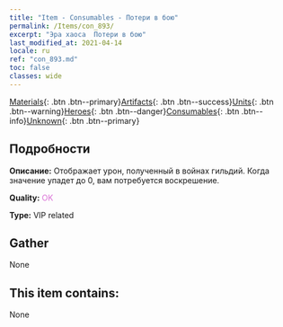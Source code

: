 ```yaml
---
title: "Item - Consumables - Потери в бою"
permalink: /Items/con_893/
excerpt: "Эра хаоса  Потери в бою"
last_modified_at: 2021-04-14
locale: ru
ref: "con_893.md"
toc: false
classes: wide
---
```

 [Materials](/ru/Items/){: .btn .btn--primary}[Artifacts](/ru/Items/Artifacts/){: .btn .btn--success}[Units](/ru/Items/Units/){: .btn .btn--warning}[Heroes](/ru/Items/Heroes/){: .btn .btn--danger}[Consumables](/ru/Items/Consumables/){: .btn .btn--info}[Unknown](/ru/Items/Unknown/){: .btn .btn--primary}

## Подробности
 **Описание:** Отображает урон, полученный в войнах гильдий. Когда значение упадет до 0, вам потребуется воскрешение.

 **Quality:** <span style="color: #DA70D6">OK</span>

 **Type:** VIP related

## Gather

  None

## This item contains:

  None

